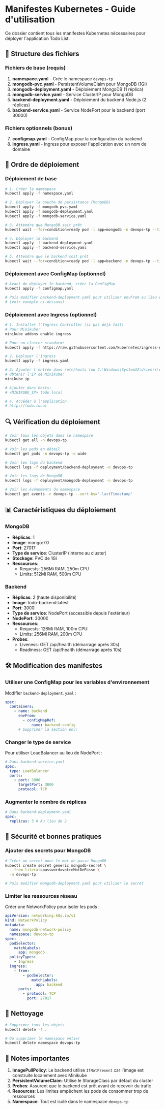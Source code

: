 # Manifestes Kubernetes - Guide d'utilisation

Ce dossier contient tous les manifestes Kubernetes nécessaires pour déployer l'application Todo List.

## 📁 Structure des fichiers

### Fichiers de base (requis)

1. **namespace.yaml** - Crée le namespace `devops-tp`
2. **mongodb-pvc.yaml** - PersistentVolumeClaim pour MongoDB (1Gi)
3. **mongodb-deployment.yaml** - Déploiement MongoDB (1 réplica)
4. **mongodb-service.yaml** - Service ClusterIP pour MongoDB
5. **backend-deployment.yaml** - Déploiement du backend Node.js (2 réplicas)
6. **backend-service.yaml** - Service NodePort pour le backend (port 30000)

### Fichiers optionnels (bonus)

7. **configmap.yaml** - ConfigMap pour la configuration du backend
8. **ingress.yaml** - Ingress pour exposer l'application avec un nom de domaine

## 🚀 Ordre de déploiement

### Déploiement de base

```bash
# 1. Créer le namespace
kubectl apply -f namespace.yaml

# 2. Déployer la couche de persistance (MongoDB)
kubectl apply -f mongodb-pvc.yaml
kubectl apply -f mongodb-deployment.yaml
kubectl apply -f mongodb-service.yaml

# 3. Attendre que MongoDB soit prêt
kubectl wait --for=condition=ready pod -l app=mongodb -n devops-tp --timeout=120s

# 4. Déployer le backend
kubectl apply -f backend-deployment.yaml
kubectl apply -f backend-service.yaml

# 5. Attendre que le backend soit prêt
kubectl wait --for=condition=ready pod -l app=backend -n devops-tp --timeout=120s
```

### Déploiement avec ConfigMap (optionnel)

```bash
# Avant de déployer le backend, créer la ConfigMap
kubectl apply -f configmap.yaml

# Puis modifier backend-deployment.yaml pour utiliser envFrom au lieu de env
# (voir exemple ci-dessous)
```

### Déploiement avec Ingress (optionnel)

```bash
# 1. Installer l'Ingress Controller (si pas déjà fait)
# Pour Minikube:
minikube addons enable ingress

# Pour un cluster standard:
kubectl apply -f https://raw.githubusercontent.com/kubernetes/ingress-nginx/controller-v1.8.1/deploy/static/provider/cloud/deploy.yaml

# 2. Déployer l'Ingress
kubectl apply -f ingress.yaml

# 3. Ajouter l'entrée dans /etc/hosts (ou C:\Windows\System32\drivers\etc\hosts)
# Obtenir l'IP de Minikube:
minikube ip

# Ajouter dans hosts:
# <MINIKUBE_IP> todo.local

# 4. Accéder à l'application
# http://todo.local
```

## 🔍 Vérification du déploiement

```bash
# Voir tous les objets dans le namespace
kubectl get all -n devops-tp

# Voir les pods en détail
kubectl get pods -n devops-tp -o wide

# Voir les logs du backend
kubectl logs -f deployment/backend-deployment -n devops-tp

# Voir les logs de MongoDB
kubectl logs -f deployment/mongodb-deployment -n devops-tp

# Voir les événements du namespace
kubectl get events -n devops-tp --sort-by='.lastTimestamp'
```

## 📊 Caractéristiques du déploiement

### MongoDB

- **Réplicas**: 1
- **Image**: mongo:7.0
- **Port**: 27017
- **Type de service**: ClusterIP (interne au cluster)
- **Stockage**: PVC de 1Gi
- **Ressources**:
  - Requests: 256Mi RAM, 250m CPU
  - Limits: 512Mi RAM, 500m CPU

### Backend

- **Réplicas**: 2 (haute disponibilité)
- **Image**: todo-backend:latest
- **Port**: 3000
- **Type de service**: NodePort (accessible depuis l'extérieur)
- **NodePort**: 30000
- **Ressources**:
  - Requests: 128Mi RAM, 100m CPU
  - Limits: 256Mi RAM, 200m CPU
- **Probes**:
  - Liveness: GET /api/health (démarrage après 30s)
  - Readiness: GET /api/health (démarrage après 10s)

## 🛠️ Modification des manifestes

### Utiliser une ConfigMap pour les variables d'environnement

Modifier `backend-deployment.yaml` :

```yaml
spec:
  containers:
    - name: backend
      envFrom:
        - configMapRef:
            name: backend-config
      # Supprimer la section env:
```

### Changer le type de service

Pour utiliser LoadBalancer au lieu de NodePort :

```yaml
# Dans backend-service.yaml
spec:
  type: LoadBalancer
  ports:
    - port: 3000
      targetPort: 3000
      protocol: TCP
```

### Augmenter le nombre de réplicas

```yaml
# Dans backend-deployment.yaml
spec:
  replicas: 3 # Au lieu de 2
```

## 🔐 Sécurité et bonnes pratiques

### Ajouter des secrets pour MongoDB

```bash
# Créer un secret pour le mot de passe MongoDB
kubectl create secret generic mongodb-secret \
  --from-literal=password=votreMotDePasse \
  -n devops-tp

# Puis modifier mongodb-deployment.yaml pour utiliser le secret
```

### Limiter les ressources réseau

Créer une NetworkPolicy pour isoler les pods :

```yaml
apiVersion: networking.k8s.io/v1
kind: NetworkPolicy
metadata:
  name: mongodb-network-policy
  namespace: devops-tp
spec:
  podSelector:
    matchLabels:
      app: mongodb
  policyTypes:
    - Ingress
  ingress:
    - from:
        - podSelector:
            matchLabels:
              app: backend
      ports:
        - protocol: TCP
          port: 27017
```

## 🧹 Nettoyage

```bash
# Supprimer tous les objets
kubectl delete -f .

# Ou supprimer le namespace entier
kubectl delete namespace devops-tp
```

## 📝 Notes importantes

1. **ImagePullPolicy**: Le backend utilise `IfNotPresent` car l'image est construite localement avec Minikube
2. **PersistentVolumeClaim**: Utilise le StorageClass par défaut du cluster
3. **Probes**: Assurent que le backend est prêt avant de recevoir du trafic
4. **Resources**: Les limites empêchent les pods de consommer trop de ressources
5. **Namespace**: Tout est isolé dans le namespace `devops-tp`
